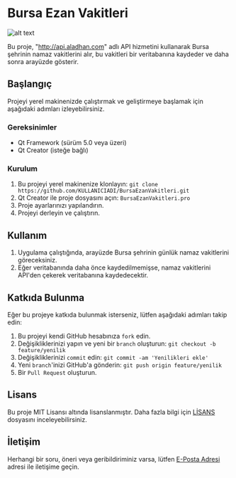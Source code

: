 # Bursa Ezan Vakitleri

![alt text]([https://media.giphy.com/media/PIWsogjnvHO8e0J4fs/giphy.gif])

Bu proje, "http://api.aladhan.com" adlı API hizmetini kullanarak Bursa şehrinin namaz vakitlerini alır, bu vakitleri bir veritabanına kaydeder ve daha sonra arayüzde gösterir.

## Başlangıç

Projeyi yerel makinenizde çalıştırmak ve geliştirmeye başlamak için aşağıdaki adımları izleyebilirsiniz.

### Gereksinimler

- Qt Framework (sürüm 5.0 veya üzeri)
- Qt Creator (isteğe bağlı)

### Kurulum

1. Bu projeyi yerel makinenize klonlayın: `git clone https://github.com/KULLANICIADI/BursaEzanVakitleri.git`
2. Qt Creator ile proje dosyasını açın: `BursaEzanVakitleri.pro`
3. Proje ayarlarınızı yapılandırın.
4. Projeyi derleyin ve çalıştırın.

## Kullanım

1. Uygulama çalıştığında, arayüzde Bursa şehrinin günlük namaz vakitlerini göreceksiniz.
2. Eğer veritabanında daha önce kaydedilmemişse, namaz vakitlerini API'den çekerek veritabanına kaydedecektir.

## Katkıda Bulunma

Eğer bu projeye katkıda bulunmak isterseniz, lütfen aşağıdaki adımları takip edin:

1. Bu projeyi kendi GitHub hesabınıza `fork` edin.
2. Değişikliklerinizi yapın ve yeni bir `branch` oluşturun: `git checkout -b feature/yenilik`
3. Değişikliklerinizi `commit` edin: `git commit -am 'Yenilikleri ekle'`
4. Yeni `branch`'inizi GitHub'a gönderin: `git push origin feature/yenilik`
5. Bir `Pull Request` oluşturun.

## Lisans

Bu proje MIT Lisansı altında lisanslanmıştır. Daha fazla bilgi için [LİSANS](LICENSE) dosyasını inceleyebilirsiniz.

## İletişim

Herhangi bir soru, öneri veya geribildiriminiz varsa, lütfen [E-Posta Adresi](mailto:saliht94@gmail.com) adresi ile iletişime geçin.
